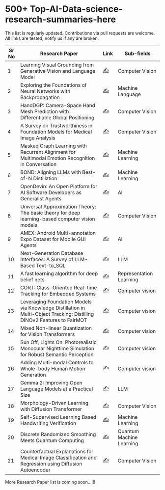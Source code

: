 # 500+ Top-AI-Data-science-research-summaries-here



This list is regularly updated. Contributions via pull requests are welcome. All links are tested; notify us if any are broken.

| Sr No | Research Paper                                        | Link                                 | Sub-fields                       |
|-------|-------------------------------------------------------|--------------------------------------|---------------------------------|
| 1     | Learning Visual Grounding from Generative Vision and Language Model                     | [✍️](https://www.linkedin.com/posts/bhoop-singh-3b41b41a9_generative-vision-and-language-model-activity-7221383255910932480-4QuD?utm_source=share&utm_medium=member_desktop)    | Computer Vision                  |
| 2     |  Exploring the Foundations of Neural Networks with Backpropagation     | [✍️](https://example.com/nlp125](https://www.linkedin.com/posts/bhoop-singh-3b41b41a9_learning-internal-representation-by-error-activity-7221152160032468993-CQjD?utm_source=share&utm_medium=member_desktop))   | Machine Language       |
| 3     |  HandDGP: Camera-Space Hand Mesh Prediction with Differentiable Global Positioning  |[✍️](https://www.linkedin.com/posts/bhoop-singh-3b41b41a9_camera-space-hand-mesh-prediction-activity-7221569348191051778-lbSG?utm_source=share&utm_medium=member_desktop)    | Computer Vision        |
| 4     | A Survey on Trustworthiness in Foundation Models for Medical Image Analysis  |[✍️](https://www.linkedin.com/posts/bhoop-singh-3b41b41a9_models-for-medical-image-analysis-activity-7221799562850488320-qA_-?utm_source=share&utm_medium=member_desktop)    | Computer Vision         |
| 5      |Masked Graph Learning with Recurrent Alignment for Multimodal Emotion Recognition in Conversation                                                                              |[✍️](https://www.linkedin.com/posts/bhoop-singh-3b41b41a9_emotion-recognition-in-conversation-activity-7222165173053091841-dHDU?utm_source=share&utm_medium=member_desktop)                                                 | Machine Learning |
| 6      |BOND: Aligning LLMs with Best-of-N Distillation  |[✍️](https://www.linkedin.com/posts/ashishpatel2604_google-deepmind-introduces-bond-a-new-rlhf-activity-7222126652871307265-RNKt?utm_source=share&utm_medium=member_desktop) |  Machine Learning |
| 7       |OpenDevin: An Open Platform for AI Software Developers as Generalist Agents |[✍️](https://www.linkedin.com/posts/analytics-vidhya_generative-ai-research-paper-activity-7222116498348158977-7vaV?utm_source=share&utm_medium=member_desktop)| AI |
| 8      | Universal Approximation Theory: The basic theory for deep learning-based computer vision models| [✍️](https://www.linkedin.com/posts/bhoop-singh-3b41b41a9_theoretical-foundations-of-deep-learning-activity-7222548214254616576-2jDa?utm_source=share&utm_medium=member_desktop)  | Computer Vision |
|9        |AMEX: Android Multi-annotation Expo Dataset for Mobile GUI Agents   |[✍️](https://www.linkedin.com/posts/analytics-vidhya_generative-ai-research-paper-activity-7222473006160265216-SbdK?utm_source=share&utm_medium=member_desktop)|AI|
| 10      | Next-Generation Database Interfaces: A Survey of LLM-Based Text-to_SQL |[✍️](https://www.linkedin.com/posts/areganti_llms-sql-activity-7218804040221032448-w8IS?utm_source=share&utm_medium=member_desktop)| LLM  |
| 11      |A fast learning algorithm for deep belief nets |[✍️](https://www.linkedin.com/posts/bhoop-singh-3b41b41a9_representation-learning-activity-7222602452833878016-iN1R?utm_source=share&utm_medium=member_desktop)  | Representation Learning |
|12       |CORT: Class-Oriented Real-time Tracking for Embedded Systems  |[✍️](https://www.linkedin.com/posts/bhoop-singh-3b41b41a9_class-oriented-real-time-tracking-activity-7222946669695262720-Xh-T?utm_source=share&utm_medium=member_desktop)| Computer vision|
| 13      |Leveraging Foundation Models via Knowledge Distillation in Multi-Object Tracking: Distilling DINOv2 Features to FairMOT |[✍️](https://www.linkedin.com/posts/bhoop-singh-3b41b41a9_multi-object-tracking-activity-7223597278840639489-x9MK?utm_source=share&utm_medium=member_desktop)| Computer vision|
|14       |Mixed Non-linear Quantization for Vision Transformers |[✍️](https://www.linkedin.com/posts/bhoop-singh-3b41b41a9_mixed-non-linear-quantization-for-vision-activity-7223806054873149440-GoV2?utm_source=share&utm_medium=member_desktop)|Computer vision|
|15       |Sun Off, Lights On: Photorealistic Monocular Nighttime Simulation for Robust Semantic Perception|[✍️](https://www.linkedin.com/posts/bhoop-singh-3b41b41a9_photorealistic-monocular-nighttime-simulation-activity-7224294450338967552-IiCv?utm_source=share&utm_medium=member_desktop)|Computer vision|
|16       |Adding Multi-modal Controls to Whole-body Human Motion Generation |[✍️](https://www.linkedin.com/posts/bhoop-singh-3b41b41a9_whole-body-human-motion-generation-activity-7224649254126936064-Vhb5?utm_source=share&utm_medium=member_desktop)| Computer vision |
|17        | Gemma 2: Improving Open Language Models at a Practical Size        |[✍️](https://www.linkedin.com/posts/bhoop-singh-3b41b41a9_gemma-team-google-deepmind-activity-7225029744591781888-gx4J?utm_source=share&utm_medium=member_desktop)| LLM |
|18        |Morphology-Driven Learning with Diffusion Transformer               |[✍️](https://www.linkedin.com/posts/bhoop-singh-3b41b41a9_morphology-driven-learning-with-diffusion-activity-7225374432037421056-SVjX?utm_source=share&utm_medium=member_desktop)| Computer Vision|
|19         |Self-Supervised Learning Based Handwriting Verification |[✍️](https://www.linkedin.com/posts/bhoop-singh-3b41b41a9_handwriting-verification-activity-7225734609639030785-PNr2?utm_source=share&utm_medium=member_desktop)| Machine Learning|
|20         |Discrete Randomized Smoothing Meets Quantum Computing    |[✍️](https://www.linkedin.com/posts/bhoop-singh-3b41b41a9_quantum-machine-learning-activity-7226074737427243008-T6ip?utm_source=share&utm_medium=member_desktop)| Quantum Machine Learning |
|21         |Counterfactual Explanations for Medical Image Classification and Regression using Diffusion Autoencoder |[✍️](https://www.linkedin.com/posts/bhoop-singh-3b41b41a9_machinelearning-ai-medicalimaging-activity-7226473339467227136-eF4W?utm_source=share&utm_medium=member_desktop)| Computer Vision|


More Research Paper list is coming soon...!!!
